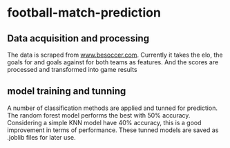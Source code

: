 # football-match-prediction
## Data acquisition and processing
The data is scraped from www.besoccer.com.
Currently it takes the elo, the goals for and goals against for both teams as features. And the scores are processed and transformed into game results
## model training and tunning
A number of classification methods are applied and tunned for prediction. The random forest model performs the best with 50% accuracy. Considering a simple KNN model have 40% accuracy, this is a good improvement in terms of performance. These tunned models are saved as .joblib files for later use.
